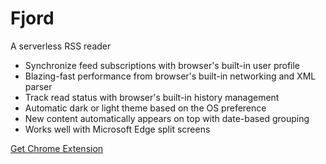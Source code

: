 # Fjord

A serverless RSS reader

- Synchronize feed subscriptions with browser's built-in user profile
- Blazing-fast performance from browser's built-in networking and XML parser
- Track read status with browser's built-in history management
- Automatic dark or light theme based on the OS preference
- New content automatically appears on top with date-based grouping
- Works well with Microsoft Edge split screens

[Get Chrome Extension](https://chrome.google.com/webstore/detail/fjord/kmciijooidgakegflnbnjbnjcimdcfko)
